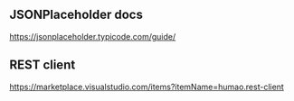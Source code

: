 ## JSONPlaceholder docs
https://jsonplaceholder.typicode.com/guide/

## REST client
https://marketplace.visualstudio.com/items?itemName=humao.rest-client

